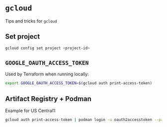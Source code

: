 # `gcloud`

Tips and tricks for `gcloud`

## Set project

```bash
gcloud config set project <project-id>
```

## `GOOGLE_OAUTH_ACCESS_TOKEN`

Used by Terraform when running locally:

```bash
export GOOGLE_OAUTH_ACCESS_TOKEN=$(gcloud auth print-access-token)
```

## Artifact Registry + Podman

Example for US Central1:

```bash
gcloud auth print-access-token | podman login -u oauth2accesstoken --password-stdin us-central1-docker.pkg.dev
```
